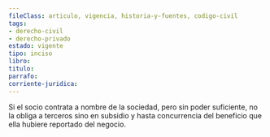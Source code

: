 ```yaml
---
fileClass: articulo, vigencia, historia-y-fuentes, codigo-civil
tags:
- derecho-civil
- derecho-privado
estado: vigente
tipo: inciso
libro:
titulo:
parrafo:
corriente-juridica:
---
```

Si el socio contrata a nombre de la sociedad, pero sin poder suficiente, no la obliga a terceros sino en subsidio y hasta concurrencia del beneficio que ella hubiere reportado del negocio.